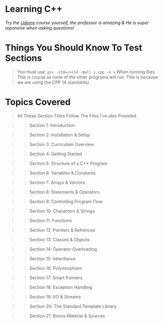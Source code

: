 # Learning C++

*Try the [Udemy](https://www.udemy.com/share/1000jEBUUScldbRno=/) course yourself, the professor is amazing & He is super reponsive when asking questions!*

# Things You Should Know To Test Sections

>You must use: ```g++ -std=c++14 -Wall x.cpp -o x``` When running files
This is crucial as none of the other programs will run. This is because we are using the CPP 14 standards/  

# Topics Covered 

>All These Section Titles Follow The Files I've also Provided.

>>Section 1: Introduction 

>>Section 2: Installation & Setup  

>>Section 3: Curriculum Overview

>>Section 4: Getting Started 

>>Section 5: Structure of a C++ Program

>>Section 6: Variables & Constants 

>>Section 7: Arrays & Vectors

>>Section 8: Statements & Operators 

>>Section 9: Controlling Program Flow

>>Section 10: Characters & Strings

>>Section 11: Functions

>>Section 12: Pointers & Refrences  

>>Section 13: Classes & Objects

>>Section 14: Operator Overloading

>>Section 15: Inheritance

>>Section 16: Polymorphism

>>Section 17: Smart Pointers

>>Section 18: Exception Handling 

>>Section 19: I/O & Streams

>>Section 20: The Standard Template Library 

>>Section 21: Bonus Material & Sources
